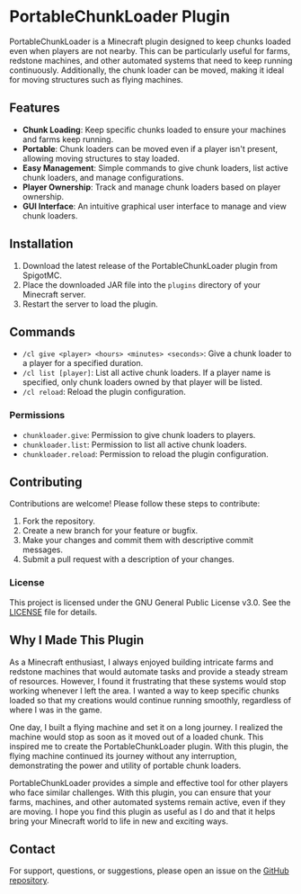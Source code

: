 
# PortableChunkLoader Plugin

PortableChunkLoader is a Minecraft plugin designed to keep chunks loaded even when players are not nearby. This can be particularly useful for farms, redstone machines, and other automated systems that need to keep running continuously. Additionally, the chunk loader can be moved, making it ideal for moving structures such as flying machines.

## Features

- **Chunk Loading**: Keep specific chunks loaded to ensure your machines and farms keep running.
- **Portable**: Chunk loaders can be moved even if a player isn't present, allowing moving structures to stay loaded.
- **Easy Management**: Simple commands to give chunk loaders, list active chunk loaders, and manage configurations.
- **Player Ownership**: Track and manage chunk loaders based on player ownership.
- **GUI Interface**: An intuitive graphical user interface to manage and view chunk loaders.

## Installation
1. Download the latest release of the PortableChunkLoader plugin from SpigotMC.
2. Place the downloaded JAR file into the `plugins` directory of your Minecraft server.
3. Restart the server to load the plugin.

## Commands
- `/cl give <player> <hours> <minutes> <seconds>`: Give a chunk loader to a player for a specified duration.
- `/cl list [player]`: List all active chunk loaders. If a player name is specified, only chunk loaders owned by that player will be listed.
- `/cl reload`: Reload the plugin configuration.
### Permissions
- `chunkloader.give`: Permission to give chunk loaders to players.
- `chunkloader.list`: Permission to list all active chunk loaders.
- `chunkloader.reload`: Permission to reload the plugin configuration.


## Contributing

Contributions are welcome! Please follow these steps to contribute:

1. Fork the repository.
2. Create a new branch for your feature or bugfix.
3. Make your changes and commit them with descriptive commit messages.
4. Submit a pull request with a description of your changes.

### License

This project is licensed under the GNU General Public License v3.0. See the [LICENSE](LICENSE) file for details.

## Why I Made This Plugin

As a Minecraft enthusiast, I always enjoyed building intricate farms and redstone machines that would automate tasks and provide a steady stream of resources. However, I found it frustrating that these systems would stop working whenever I left the area. I wanted a way to keep specific chunks loaded so that my creations would continue running smoothly, regardless of where I was in the game.

One day, I built a flying machine and set it on a long journey. I realized the machine would stop as soon as it moved out of a loaded chunk. This inspired me to create the PortableChunkLoader plugin. With this plugin, the flying machine continued its journey without any interruption, demonstrating the power and utility of portable chunk loaders.

PortableChunkLoader provides a simple and effective tool for other players who face similar challenges. With this plugin, you can ensure that your farms, machines, and other automated systems remain active, even if they are moving. I hope you find this plugin as useful as I do and that it helps bring your Minecraft world to life in new and exciting ways.

## Contact

For support, questions, or suggestions, please open an issue on the [GitHub repository](https://github.com/OkinawaBoss/portablechunkloader/issues).
